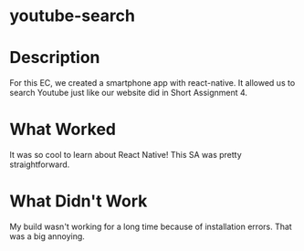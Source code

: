 # youtube-search

# Description
For this EC, we created a smartphone app with react-native. It allowed us to search Youtube just like our website did in Short Assignment 4.

# What Worked
It was so cool to learn about React Native! This SA was pretty straightforward.

# What Didn't Work 
My build wasn't working for a long time because of installation errors. That was a big annoying.
